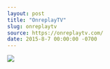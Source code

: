 ```yaml
---
layout: post
title: "OnreplayTV"
slug: onreplaytv
source: https://onreplaytv.com/
date: 2015-8-7 00:00:00 -0700
---
```


<img src="{{ site.url }}/assets/img/screenshots/onreplaytv.jpg">
